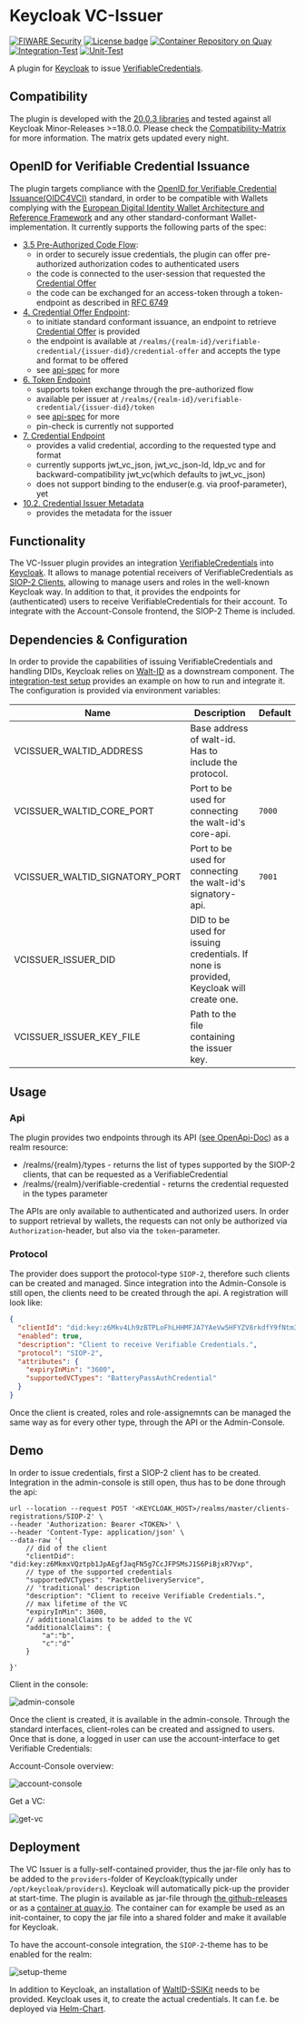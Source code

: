 # Keycloak VC-Issuer

[![FIWARE Security](https://nexus.lab.fiware.org/repository/raw/public/badges/chapters/security.svg)](https://www.fiware.org/developers/catalogue/)
[![License badge](https://img.shields.io/github/license/FIWARE/context.Orion-LD.svg)](https://opensource.org/licenses/AGPL-3.0)
[![Container Repository on Quay](https://img.shields.io/badge/quay.io-VCIssuer-green "Container Repository on Quay")](https://quay.io/repository/fiware/keycloak-vc-issuer)
[![Integration-Test](https://github.com/FIWARE/keycloak-vc-issuer/actions/workflows/integration-test.yaml/badge.svg)](https://github.com/FIWARE/keycloak-vc-issuer/actions/workflows/integration-test.yaml)
[![Unit-Test](https://github.com/FIWARE/keycloak-vc-issuer/actions/workflows/test.yaml/badge.svg)](https://github.com/FIWARE/keycloak-vc-issuer/actions/workflows/test.yaml)

A plugin for [Keycloak](https://www.keycloak.org/) to issue [VerifiableCredentials](https://www.w3.org/TR/vc-data-model/).

## Compatibility

The plugin is developed with the [20.0.3 libraries](https://github.com/keycloak/keycloak/tree/20.0.3) and tested against
all Keycloak Minor-Releases >=18.0.0. Please check the [Compatibility-Matrix](./doc/compatibility/compatibility.md) for more information. 
The matrix gets updated every night.

## OpenID for Verifiable Credential Issuance 

The plugin targets compliance with the [OpenID for Verifiable Credential Issuance(OIDC4VCI)](https://openid.net/specs/openid-4-verifiable-credential-issuance-1_0.html) standard, 
in order to be compatible with Wallets complying with the [European Digital Identity Wallet Architecture and Reference Framework](https://digital-strategy.ec.europa.eu/en/library/european-digital-identity-wallet-architecture-and-reference-framework) and
any other standard-conformant Wallet-implementation. It currently supports the following parts of the spec:

- [3.5 Pre-Authorized Code Flow](https://openid.net/specs/openid-4-verifiable-credential-issuance-1_0.html#name-pre-authorized-code-flow):
  - in order to securely issue credentials, the plugin can offer pre-authorized authorization codes to authenticated users
  - the code is connected to the user-session that requested the [Credential Offer](https://openid.net/specs/openid-4-verifiable-credential-issuance-1_0.html#name-credential-offer)
  - the code can be exchanged for an access-token through a token-endpoint as described in [RFC 6749](https://www.rfc-editor.org/info/rfc6749)
- [4. Credential Offer Endpoint](https://openid.net/specs/openid-4-verifiable-credential-issuance-1_0.html#name-credential-offer-endpoint):
  - to initiate standard conformant issuance, an endpoint to retrieve [Credential Offer](https://openid.net/specs/openid-4-verifiable-credential-issuance-1_0.html#name-credential-offer) is provided
  - the endpoint is available at ```/realms/{realm-id}/verifiable-credential/{issuer-did}/credential-offer``` and accepts the type and format to be offered
  - see [api-spec](./api/api.yaml) for more
- [6. Token Endpoint](https://openid.net/specs/openid-4-verifiable-credential-issuance-1_0.html#name-token-endpoint)
  - supports token exchange through the pre-authorized flow
  - available per issuer at ```/realms/{realm-id}/verifiable-credential/{issuer-did}/token```
  - see [api-spec](./api/api.yaml) for more
  - pin-check is currently not supported
- [7. Credential Endpoint](https://openid.net/specs/openid-4-verifiable-credential-issuance-1_0.html#name-credential-endpoint)
  - provides a valid credential, according to the requested type and format
  - currently supports jwt_vc_json, jwt_vc_json-ld, ldp_vc and for backward-compatibility jwt_vc(which defaults to jwt_vc_json)
  - does not support binding to the enduser(e.g. via proof-parameter), yet
- [10.2. Credential Issuer Metadata](https://openid.net/specs/openid-4-verifiable-credential-issuance-1_0.html#name-credential-issuer-metadata)
  - provides the metadata for the issuer

## Functionality

The VC-Issuer plugin provides an integration [VerifiableCredentials](https://www.w3.org/TR/vc-data-model/)
into [Keycloak](https://www.keycloak.org/). It allows to manage potential receivers of VerifiableCredentials
as [SIOP-2 Clients](https://openid.net/specs/openid-connect-self-issued-v2-1_0.html), allowing to manage users and roles
in the well-known Keycloak way. In addition to that, it provides the endpoints for (authenticated) users to receive
VerifiableCredentials for their account. To integrate with the Account-Console frontend, the SIOP-2 Theme is included.

## Dependencies & Configuration

In order to provide the capabilities of issuing VerifiableCredentials and handling DIDs, Keycloak relies
on [Walt-ID](https://github.com/walt-id/waltid-ssikit)
as a downstream component. The [integration-test setup](src/test/k3s) provides an example on how to run and integrate
it. The configuration is provided via environment variables:

|Name| Description                                                                          | Default    |
|----|--------------------------------------------------------------------------------------|------------|
|VCISSUER_WALTID_ADDRESS| Base address of walt-id. Has to include the protocol.                                ||
|VCISSUER_WALTID_CORE_PORT| Port to be used for connecting the walt-id's core-api.                               | ```7000``` |
|VCISSUER_WALTID_SIGNATORY_PORT| Port to be used for connecting the walt-id's signatory-api.                          | ```7001``` |
|VCISSUER_ISSUER_DID| DID to be used for issuing credentials. If none is provided, Keycloak will create one. | |
|VCISSUER_ISSUER_KEY_FILE| Path to the file containing the issuer key.                                          | |

## Usage

### Api

The plugin provides two endpoints through its API ([see OpenApi-Doc](./doc/api.yaml)) as a realm resource:

- /realms/{realm}/types - returns the list of types supported by the SIOP-2 clients, that can be requested as a
  VerifiableCredential
- /realms/{realm}/verifiable-credential - returns the credential requested in the types parameter

The APIs are only available to authenticated and authorized users. In order to support retrieval by wallets, the
requests can not only be authorized via ```Authorization```-header, but also via the ```token```-parameter.

### Protocol

The provider does support the protocol-type ```SIOP-2```, therefore such clients can be created and managed. Since
integration into the Admin-Console is still open, the clients need to be created through the api. A registration will
look like:

```json
{  
  "clientId": "did:key:z6Mkv4Lh9zBTPLoFhLHHMFJA7YAeVw5HFYZV8rkdfY9fNtm3",
  "enabled": true,
  "description": "Client to receive Verifiable Credentials.",
  "protocol": "SIOP-2",
  "attributes": {
    "expiryInMin": "3600",
    "supportedVCTypes": "BatteryPassAuthCredential"
  }
}
```
Once the client is created, roles and role-assignemnts can be managed the same way as for every other type, through the API or the Admin-Console.

## Demo

In order to issue credentials, first a SIOP-2 client has to be created. Integration in the admin-console is still open,
thus has to be done through the api:

```shell
url --location --request POST '<KEYCLOAK_HOST>/realms/master/clients-registrations/SIOP-2' \
--header 'Authorization: Bearer <TOKEN>' \
--header 'Content-Type: application/json' \
--data-raw '{
    // did of the client
    "clientDid": "did:key:z6MkmxVQztpb1JpAEgfJaqFN5g7CcJFPSMsJ1S6PiBjxR7Vxp",
    // type of the supported credentials
    "supportedVCTypes": "PacketDeliveryService",
    // 'traditional' description
    "description": "Client to receive Verifiable Credentials.",
    // max lifetime of the VC
    "expiryInMin": 3600,
    // additionalClaims to be added to the VC
    "additionalClaims": {
        "a":"b",
        "c":"d"
    }

}'
```

Client in the console:

![admin-console](doc/admin-console.png)

Once the client is created, it is available in the admin-console. Through the standard interfaces, client-roles can be
created and assigned to users. Once that is done, a logged in user can use the account-interface to get Verifiable
Credentials:

Account-Console overview:

![account-console](doc/account.png)

Get a VC:

![get-vc](doc/vc.png)

## Deployment

The VC Issuer is a fully-self-contained provider, thus the jar-file only has to be added to the ```providers```-folder
of Keycloak(typically under ```/opt/keycloak/providers```). Keycloak will automatically pick-up the provider at
start-time. The plugin is available as jar-file through [the github-releases](https://github.com/wistefan/keycloak-vc-issuer/releases) or
as a [container at quay.io](https://quay.io/repository/fiware/keycloak-vc-issuer). The container can for example be used 
as an init-container, to copy the jar file into a shared folder and make it available for Keycloak.

To have the account-console integration, the ```SIOP-2```-theme has to be enabled for the realm:

![setup-theme](doc/siop-theme.png)

In addition to Keycloak, an installation of [WaltID-SSIKit](https://github.com/walt-id/waltid-ssikit) needs to be
provided. Keycloak uses it, to create the actual credentials. It can f.e. be deployed
via [Helm-Chart](https://github.com/i4Trust/helm-charts/tree/main/charts/vcwaltid).